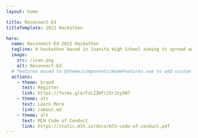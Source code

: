 ```yaml
---
layout: home

title: Reconnect-Ed
titleTemplate: 2022 Hackathon

hero:
  name: Reconnect-Ed 2022 Hackathon
  tagline: A hackathon based in Juanita High School aiming to spread awareness of mental health, neuro divergency and their respective resources.
  image:
    src: /icon.png
    alt: Reconnect-Ed
  # features moved to @theme/components/HomeFeatures.vue to add custom buttons
  actions:
    - theme: brand
      text: Register
      link: https://forms.gle/FsLZZWfr25rJzyXW7
    - theme: alt
      text: Learn More
      link: /about.md
    - theme: alt
      text: MLH Code of Conduct
      link: https://static.mlh.io/docs/mlh-code-of-conduct.pdf
---
```

